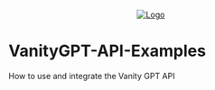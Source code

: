 <!-- PROJECT LOGO -->
<br />
<div align="center">
  <a href="https://github.com/Brooder-Tech/VanityGPT-API-Examples">
    <img src="https://cdn.brooder.tech/vgpt/logo.png" alt="Logo" \>
  </a>
</div>

# VanityGPT-API-Examples
How to use and integrate the Vanity GPT API

